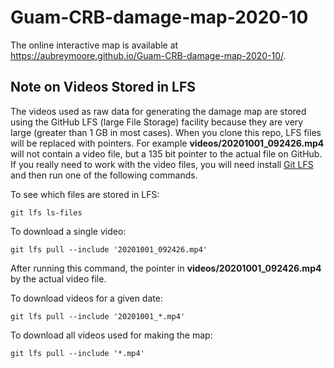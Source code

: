 # Guam-CRB-damage-map-2020-10

The online interactive map is available at https://aubreymoore.github.io/Guam-CRB-damage-map-2020-10/.

## Note on Videos Stored in LFS

The videos used as raw data for generating the damage map are stored using the GitHub LFS (large File Storage) facility because they are very large (greater than 1 GB in most cases). When you clone this repo, LFS files will be replaced with pointers. For example **videos/20201001_092426.mp4** will not contain a video file, but a 135 bit pointer to the actual file on GitHub. If you really need to work with the video files, you will need install [Git LFS](https://git-lfs.github.com/) and then run one of the following commands.

To see which files are stored in LFS:

    git lfs ls-files
    
To download a single video:

    git lfs pull --include '20201001_092426.mp4'
    
After running this command, the pointer in **videos/20201001_092426.mp4** by the actual video file.

To download videos for a given date:

    git lfs pull --include '20201001_*.mp4'

To download all videos used for making the map:

    git lfs pull --include '*.mp4'
